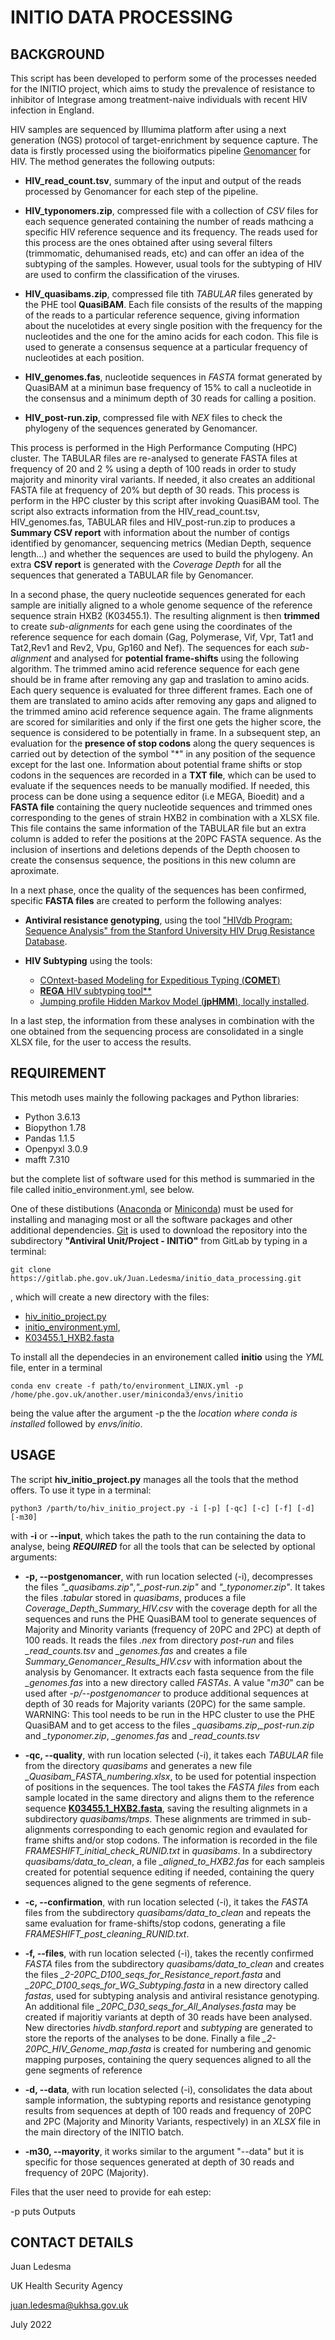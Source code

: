 # INITIO DATA PROCESSING

## **BACKGROUND**

This script has been developed to perform some of the processes needed for the INITIO project, which aims to study the prevalence of resistance to inhibitor of Integrase among treatment-naive individuals with recent HIV infection in England. 

HIV samples are sequenced by Illumima platform after using a next generation (NGS) protocol of target-enrichment by sequence capture. The data is firstly processed using the bioiformatics pipeline [Genomancer](https://github.com/davidfbibby/genomancer_scripts) for HIV. The method generates the following outputs:

* **HIV_read_count.tsv**, summary of the input and output of the reads processed by Genomancer for each step of the pipeline.  

* **HIV_typonomers.zip**, compressed file with a collection of *CSV* files for each sequence generated containing the number of reads mathcing a specific HIV reference sequence and its frequency. The reads used for this process are the ones obtained after using several filters (trimmomatic, dehumanised reads, etc) and can offer an idea of the subtyping of the samples. However, usual tools for the subtyping of HIV are used to confirm the classification of the viruses. 

* **HIV_quasibams.zip**, compressed file tith *TABULAR* files generated by the PHE tool **QuasiBAM**. Each file consists of the results of the mapping of the reads to a particular reference sequence, giving information about the nucelotides at every single position with the frequency for the nucleotides and the one for the amino acids for each codon. This file is used to generate a consensus sequence at a particular frequency of nucleotides at each position. 

* **HIV_genomes.fas**, nucleotide sequences in *FASTA* format generated by QuasiBAM at a minimun base frequency of 15% to call a nucleotide in the consensus and a minimum depth of 30 reads for calling a position. 

* **HIV_post-run.zip**, compressed file with *NEX* files to check the phylogeny of the sequences generated by Genomancer. 

This process is performed in the High Performance Computing (HPC) cluster. The TABULAR files are re-analysed to generate FASTA files at frequency of 20 and 2 % using a depth of 100 reads in order to study majority and minority viral variants. If needed, it also creates an additional FASTA file at frequency of 20% but depth of 30 reads. This process is perform in the HPC cluster by this script after invoking QuasiBAM tool. The script also extracts information from the HIV_read_count.tsv, HIV_genomes.fas, TABULAR files and HIV_post-run.zip to produces a **Summary CSV report** with information about the number of contigs identified by genomancer, sequencing metrics (Median Depth, sequence length...) and whether the sequences are used to build the phylogeny. An extra **CSV report** is generated with the *Coverage Depth* for all the sequences that generated a TABULAR file by Genomancer. 

In a second phase, the query nucleotide sequences generated for each sample are initially aligned to a whole genome sequence of the reference sequence strain HXB2 (K03455.1). The resulting alignment is then **trimmed** to create *sub-alignments* for each gene using the coordinates of the reference sequence for each domain (Gag, Polymerase, Vif, Vpr, Tat1 and Tat2,Rev1 and Rev2, Vpu, Gp160 and Nef). The sequences for each *sub-alignment* and analysed for **potential frame-shifts** using the following algorithm. The trimmed amino acid reference sequence for each gene should be in frame after removing any gap and traslation to amino acids. Each query sequence is evaluated for three different frames. Each one of them are translated to amino acids after removing any gaps and aligned to the trimmed amino acid reference sequence again. The frame alignments are scored for similarities and only if the first one gets the higher score, the sequence is considered to be potentially in frame. In a subsequent step, an evaluation for the **presence of stop codons** along the query sequences is carried out by detection of the symbol "*" in any position of the sequence except for the last one. Information about potential frame shifts or stop codons in the sequences are recorded in a **TXT file**, which can be used to evaluate if the sequences needs to be manually modified. If needed, this process can be done using a sequence editor (i.e MEGA, Bioedit) and a **FASTA file** containing the query nucleotide sequences and trimmed ones corresponding to the genes of strain HXB2 in combination with a XLSX file. This file contains the same information of the TABULAR file but an extra column is added to refer the positions at the 20PC FASTA sequence. As the inclusion of insertions and deletions depends of the Depth choosen to create the consensus sequence, the positions in this new column are aproximate.          

In a next phase, once the quality of the sequences has been confirmed, specific **FASTA files** are created to perform the following analyes:

* **Antiviral resistance genotyping**, using the tool ["HIVdb Program: Sequence Analysis" from the Stanford University HIV Drug Resistance Database](https://hivdb.stanford.edu/hivdb/by-sequences/).

* **HIV Subtyping** using the tools:
    * [COntext-based Modeling for Expeditious Typing (**COMET**)](https://comet.lih.lu/)
    * [**REGA** HIV subtyping tool**](https://www.genomedetective.com/app/typingtool/hiv)
    * [Jumping profile Hidden Markov Model (**jpHMM**), locally installed](http://jphmm.gobics.de/download.html). 

In a last step, the information from these analyses in combination with the one obtained from the sequencing process are consolidated in a single XLSX file, for the user to access the results. 

## **REQUIREMENT**

This metodh uses mainly the following packages and Python libraries:
- Python 3.6.13
- Biopython 1.78
- Pandas 1.1.5
- Openpyxl 3.0.9
- mafft 7.310

but the complete list of software used for this method is summaried in the file called initio_environment.yml, see below. 

One of these distibutions ([Anaconda](https://www.anaconda.com/products/individual) or [Miniconda](https://docs.conda.io/en/latest/miniconda.html)) must be used for installing and managing most or all the software packages and other additional dependencies. [Git](https://git-scm.com/) is used to download the repository into the subdirectory **"Antiviral Unit/Project - INITiO"** from GitLab by typing in a terminal:

`git clone https://gitlab.phe.gov.uk/Juan.Ledesma/initio_data_processing.git`

, which will create a new directory with the files:

- [hiv_initio_project.py](hiv_initio_project.py)
- [initio_environment.yml](initio_environment.yml),
- [K03455.1_HXB2.fasta](K03455.1_HXB2.fasta)

To install all the dependecies in an environement called **initio** using the *YML* file, enter in a terminal 

`
conda env create -f path/to/environment_LINUX.yml -p /home/phe.gov.uk/another.user/miniconda3/envs/initio
`

being the value after the argument -p the the *location where conda is installed* followed by *envs/initio*.


## **USAGE**

The script **hiv_initio_project.py** manages all the tools that the method offers. To use it type in a terminal:

`python3 /parth/to/hiv_initio_project.py -i [-p] [-qc] [-c] [-f] [-d] [-m30]`

with **-i** or **--input**, which takes the path to the run containing the data to analyse, being ***REQUIRED*** for all the tools that can be selected by optional arguments:  

* **-p, --postgenomancer**, with run location selected (-i), decompresses the files *"_quasibams.zip"*,*"_post-run.zip"* and *"_typonomer.zip"*. It takes the files *.tabular* stored in *quasibams*, produces a file *Coverage_Depth_Summary_HIV.csv* with the coverage depth for all the sequences and runs the PHE QuasiBAM tool to generate sequences of Majority and Minority variants (frequency of 20PC and 2PC) at depth of 100 reads. It reads the files *.nex* from directory *post-run* and files *_read_counts.tsv* and *_genomes.fas* and creates a file *Summary_Genomancer_Results_HIV.csv* with information about the analysis by Genomancer. It extracts each fasta sequence from the file *_genomes.fas* into a new directory called *FASTAs*. A value "*m30*" can be used after *-p/--postgenomancer* to produce additional sequences at depth of 30 reads for Majority variants (20PC) for the same sample. WARNING: This tool needs to be run in the HPC cluster to use the PHE QuasiBAM and to get access to the files *_quasibams.zip*,*_post-run.zip* and *_typonomer.zip*, *_genomes.fas* and *_read_counts.tsv*
                      
* **-qc, --quality**, with run location selected (-i), it takes each *TABULAR* file from the directory *quasibams* and generates a new file *_Quasibam_FASTA_numbering.xlsx*, to be used for potential inspection of positions in the sequences. The tool takes the *FASTA files* from each sample located in the same directory and aligns them to the reference sequence [**K03455.1_HXB2.fasta**](K03455.1_HXB2.fasta), saving the resulting alignmets in a subdirectory *quasibams/tmps*. These alignments are trimmed in sub-alignments corresponding to each genomic region and evaulated for frame shifts and/or stop codons. The information is recorded in the file *FRAMESHIFT_initial_check_RUNID.txt* in *quasibams*. In a subdirectory *quasibams/data_to_clean*, a file *_aligned_to_HXB2.fas* for each sampleis created for potential sequence editing if needed, containing the query sequences aligned to the gene segments of reference.  

* **-c, --confirmation**,  with run location selected (-i), it takes the *FASTA* files from the subdirectory *quasibams/data_to_clean* and repeats the same evaluation for frame-shifts/stop codons, generating a file *FRAMESHIFT_post_cleaning_RUNID.txt*.

* **-f, --files**, with run location selected (-i), takes the recently confirmed *FASTA* files from the subdirectory *quasibams/data_to_clean* and creates the files *_2-20PC_D100_seqs_for_Resistance_report.fasta* and *_20PC_D100_seqs_for_WG_Subtyping.fasta* in a new directory called *fastas*, used for subtyping analysis and antiviral resistance genotyping. An additional file *_20PC_D30_seqs_for_All_Analyses.fasta* may be created if majoritiy variants at depth of 30 reads have been analysed. New directories *hivdb.stanford.report* and *subtyping* are generated to store the reports of the analyses to be done. Finally a file *_2-20PC_HIV_Genome_map.fasta* is created for numbering and genomic mapping purposes, containing the query sequences aligned to all the gene segments of reference

* **-d, --data**,  with run location selected (-i), consolidates the data about sample information, the subtyping reports and resistance genotyping results from sequences at depth of 100 reads and frequency of 20PC and 2PC (Majority and Minority Variants, respectively) in an *XLSX* file in the main directory of the INITIO batch.

* **-m30, --mayority**, it works similar to the argument "--data" but it is specific for those sequences generated at depth of 30 reads and frequency of 20PC (Majority).

Files that the user need to provide for eah estep:

 -p 
puts
Outputs


## **CONTACT DETAILS**

Juan Ledesma

UK Health Security Agency

juan.ledesma@ukhsa.gov.uk 

July 2022